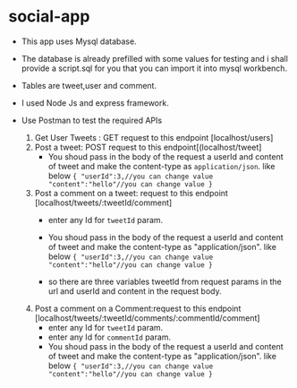 # social-app

- This app uses Mysql database.
- The database is already prefilled with some values for testing and i shall provide a script.sql for you that you can import it into mysql workbench.
- Tables are tweet,user and comment.
- I used Node Js and express framework.
- Use Postman to test the required APIs

  1. Get User Tweets : GET request to this endpoint [localhost/users]
  2. Post a tweet: POST request to this endpoint[(localhost/tweet]
     - You shoud pass in the body of the request a userId and content of tweet  and make the content-type as `application/json`. like below
      `{
         "userId":3,//you can change value
         "content":"hello"//you can change value
      }`
  3. Post a comment on a tweet: request to this endpoint [localhost/tweets/:tweetId/comment]
     - enter any Id for `tweetId` param.
     - You shoud pass in the body of the request a userId and content of tweet  and make the content-type as "application/json". like below
     `{
         "userId":3,//you can change value
         "content":"hello"//you can change value
      }`
      
     - so there are three variables tweetId from request params in the url and userId and content in the request body.  
  4. Post a comment on a Comment:request to this endpoint [localhost/tweets/:tweetId/comments/:commentId/comment]
     - enter any Id for `tweetId` param.
     - enter any Id for `commentId` param.
     - You shoud pass in the body of the request a userId and content of tweet  and make the content-type as "application/json". like below
     `{
         "userId":3,//you can change value
         "content":"hello"//you can change value
      }`
